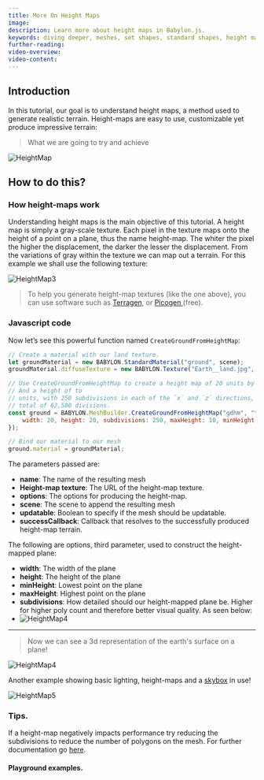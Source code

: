 ```yaml
---
title: More On Height Maps
image: 
description: Learn more about height maps in Babylon.js.
keywords: diving deeper, meshes, set shapes, standard shapes, height maps
further-reading:
video-overview:
video-content:
---
```


## Introduction

In this tutorial, our goal is to understand height maps, a method used to generate realistic terrain. 
Height-maps are easy to use, customizable yet produce impressive terrain:

>  What we are going to try and achieve

![HeightMap](/img/how_to/HeightMap/14.png)

## How to do this?

### How height-maps work

Understanding height maps is the main objective of this tutorial. A height map is simply a gray-scale texture. Each pixel in the texture maps onto the height of a point on a plane, thus the name height-map. The whiter the pixel the higher the displacement, the darker the lesser the displacement. From the variations of gray within the texture we can map out a terrain. For this example we shall use the following texture: 

![HeightMap3](/img/how_to/HeightMap/worldHeightMap.jpg)

> To help you generate height-map textures (like the one above), you can use software such as [Terragen](https://planetside.co.uk/free-downloads/terragen-4-free-download/), or [Picogen ](https://picogen.org/downloads.php.html)(free).

### Javascript code

Now let’s see this powerful function named `CreateGroundFromHeightMap`:

```javascript
// Create a material with our land texture.
let groundMaterial = new BABYLON.StandardMaterial("ground", scene);
groundMaterial.diffuseTexture = new BABYLON.Texture("Earth__land.jpg", scene);

// Use CreateGroundFromHeightMap to create a height map of 20 units by 20
// And a height of to
// units, with 250 subdivisions in each of the `x` and `z` directions, for a
// total of 62,500 divisions.
const ground = BABYLON.MeshBuilder.CreateGroundFromHeightMap("gdhm", "textures/heightMap.png", {
    width: 20, height: 20, subdivisions: 250, maxHeight: 10, minHeight: 2
});

// Bind our material to our mesh
ground.material = groundMaterial;
```

The parameters passed are:

- **name**: The name of the resulting mesh
- **Height-map texture**: The URL of the height-map texture.
- **options**: The options for producing the height-map.
- **scene**: The scene to append the resulting mesh
- **updatable**: Boolean to specify if the mesh should be updatable.
- **successCallback**: Callback that resolves to the successfully produced height-map terrain.

The following are options, third parameter, used to construct the height-mapped plane:

* **width**: The width of the plane
* **height**: The height of the plane
* **minHeight**: Lowest point on the plane
* **maxHeight**: Highest point on the plane
* **subdivisions**: How detailed should our height-mapped plane be. Higher for higher poly count and therefore better visual quality. As seen below:
* ![HeightMap4](/img/how_to/HeightMap/14-2.png)

----

> Now we can see a 3d representation of the earth's surface on a plane!

![HeightMap4](/img/how_to/HeightMap/14-3.png)

Another example showing basic lighting, height-maps and a [skybox](/features/featuresDeepDive/environment/environment_introduction) in use!

![HeightMap5](/img/how_to/HeightMap/14-4.png)

### Tips.

If a height-map negatively impacts performance try reducing the subdivisions to reduce the number of polygons on the mesh. For further documentation go [here](https://doc.babylonjs.com/typedoc/classes/babylon.groundbuilder#creategroundfromheightmap).

#### Playground examples.

<Playground id="#95PXRY" title="Height Map Example" description="Simple example of using a height map."/>
